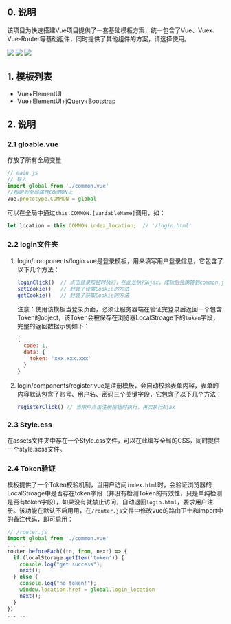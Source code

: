 ## 0. 说明
该项目为快速搭建Vue项目提供了一套基础模板方案，统一包含了Vue、Vuex、Vue-Router等基础组件，同时提供了其他组件的方案，请选择使用。

![](https://img.shields.io/badge/Base-Vue2.2-brightgreen.svg)
![](https://img.shields.io/badge/Build-Vue--Cli3-blue.svg)
![](https://img.shields.io/badge/Install-Yarn-red.svg)


## 1. 模板列表
- Vue+ElementUI
- Vue+ElementUI+jQuery+Bootstrap

## 2. 说明
### 2.1 gloable.vue
存放了所有全局变量
```js
// main.js
// 导入
import global from './common.vue'
//指定到全局属性COMMON上
Vue.prototype.COMMON = global
```
可以在全局中通过`this.COMMON.[variableName]`调用，如：
```js
let location = this.COMMON.index_location;  // '/login.html'
```

### 2.2 login文件夹
1. login/components/login.vue是登录模板，用来填写用户登录信息，它包含了以下几个方法：
    ```js
    loginClick()  // 点击登录按钮时执行，在此处执行Ajax，成功后会跳转到common.js中设置的服务器主页路径
    setCookie()   // 封装了设置Cookie的方法
    getCookie()   // 封装了获取Cookie的方法
    ```

    注意：使用该模板当登录页面，必须让服务器端在验证完登录后返回一个包含Token的object，该Token会被保存在浏览器LocalStroage下的`token`字段，完整的返回数据示例如下：
    ```js
    {
      code: 1,
      data: {
        token: 'xxx.xxx.xxx'
      }
    }
    ```

2. login/components/register.vue是注册模板，会自动校验表单内容，表单的内容默认包含了账号、用户名、密码三个关键字段，它包含了以下几个方法：
    ```js
    registerClick() // 当用户点击注册按钮时执行，再次执行Ajax
    ```

### 2.3 Style.css
在assets文件夹中存在一个Style.css文件，可以在此编写全局的CSS，同时提供一个style.scss文件。

### 2.4 Token验证
模板提供了一个Token校验机制，当用户访问`index.html`时，会验证浏览器的LocalStroage中是否存在token字段（并没有检测Token的有效性，只是单纯检测是否有token字段），如果没有就禁止访问，自动退回`login.html`，要求用户注册。该功能在默认不启用用，在`/router.js`文件中修改vue的路由卫士和import中的备注代码，即可启用：
```js
// /router.js
import global from './common.vue'
... ...
router.beforeEach((to, from, next) => {
  if (localStorage.getItem('token')) {
    console.log("get success");
    next();
  } else {
    console.log("no token!");
    window.location.href = global.login_location
    next();
  }
})
... ...
```